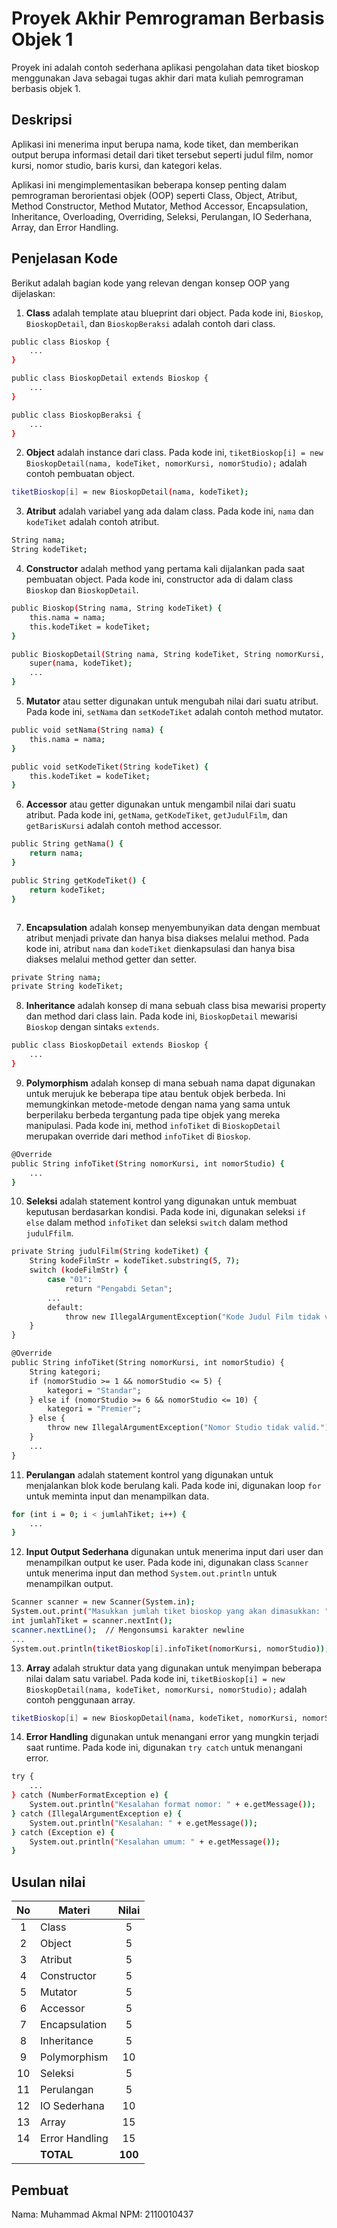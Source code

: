 # Proyek Akhir Pemrograman Berbasis Objek 1

Proyek ini adalah contoh sederhana aplikasi pengolahan data tiket bioskop menggunakan Java sebagai tugas akhir dari mata kuliah pemrograman berbasis objek 1.

## Deskripsi

Aplikasi ini menerima input berupa nama, kode tiket, dan memberikan output berupa informasi detail dari tiket tersebut seperti judul film, nomor kursi, nomor studio, baris kursi, dan kategori kelas.

Aplikasi ini mengimplementasikan beberapa konsep penting dalam pemrograman berorientasi objek (OOP) seperti Class, Object, Atribut, Method Constructor, Method Mutator, Method Accessor, Encapsulation, Inheritance, Overloading, Overriding, Seleksi, Perulangan, IO Sederhana, Array, dan Error Handling.

## Penjelasan Kode

Berikut adalah bagian kode yang relevan dengan konsep OOP yang dijelaskan:

1. **Class** adalah template atau blueprint dari object. Pada kode ini, `Bioskop`, `BioskopDetail`, dan `BioskopBeraksi` adalah contoh dari class.

```bash
public class Bioskop {
    ...
}

public class BioskopDetail extends Bioskop {
    ...
}

public class BioskopBeraksi {
    ...
}

```

2. **Object** adalah instance dari class. Pada kode ini, `tiketBioskop[i] = new BioskopDetail(nama, kodeTiket, nomorKursi, nomorStudio);` adalah contoh pembuatan object.

```bash
tiketBioskop[i] = new BioskopDetail(nama, kodeTiket);
```

3. **Atribut** adalah variabel yang ada dalam class. Pada kode ini, `nama` dan `kodeTiket` adalah contoh atribut.

```bash
String nama;
String kodeTiket;
```

4. **Constructor** adalah method yang pertama kali dijalankan pada saat pembuatan object. Pada kode ini, constructor ada di dalam class `Bioskop` dan `BioskopDetail`.

```bash
public Bioskop(String nama, String kodeTiket) {
    this.nama = nama;
    this.kodeTiket = kodeTiket;
}

public BioskopDetail(String nama, String kodeTiket, String nomorKursi, int nomorStudio) {
    super(nama, kodeTiket);
    ...
}
```

5. **Mutator** atau setter digunakan untuk mengubah nilai dari suatu atribut. Pada kode ini, `setNama` dan `setKodeTiket` adalah contoh method mutator.

```bash
public void setNama(String nama) {
    this.nama = nama;
}

public void setKodeTiket(String kodeTiket) {
    this.kodeTiket = kodeTiket;
}
```

6. **Accessor** atau getter digunakan untuk mengambil nilai dari suatu atribut. Pada kode ini, `getNama`, `getKodeTiket`, `getJudulFilm`, dan `getBarisKursi` adalah contoh method accessor.

```bash
public String getNama() {
    return nama;
}

public String getKodeTiket() {
    return kodeTiket;
}



```

7. **Encapsulation** adalah konsep menyembunyikan data dengan membuat atribut menjadi private dan hanya bisa diakses melalui method. Pada kode ini, atribut `nama` dan `kodeTiket` dienkapsulasi dan hanya bisa diakses melalui method getter dan setter.

```bash
private String nama;
private String kodeTiket;
```

8. **Inheritance** adalah konsep di mana sebuah class bisa mewarisi property dan method dari class lain. Pada kode ini, `BioskopDetail` mewarisi `Bioskop` dengan sintaks `extends`.

```bash
public class BioskopDetail extends Bioskop {
    ...
}
```

9. **Polymorphism** adalah konsep di mana sebuah nama dapat digunakan untuk merujuk ke beberapa tipe atau bentuk objek berbeda. Ini memungkinkan metode-metode dengan nama yang sama untuk berperilaku berbeda tergantung pada tipe objek yang mereka manipulasi. Pada kode ini, method `infoTiket` di `BioskopDetail` merupakan override dari method `infoTiket` di `Bioskop`.

```bash
@Override
public String infoTiket(String nomorKursi, int nomorStudio) {
    ...
}
```

10. **Seleksi** adalah statement kontrol yang digunakan untuk membuat keputusan berdasarkan kondisi. Pada kode ini, digunakan seleksi `if else` dalam method `infoTiket` dan seleksi `switch` dalam method `judulFfilm`.

```bash
private String judulFilm(String kodeTiket) {
    String kodeFilmStr = kodeTiket.substring(5, 7);
    switch (kodeFilmStr) {
        case "01":
            return "Pengabdi Setan";
        ...
        default:
            throw new IllegalArgumentException("Kode Judul Film tidak valid.");
    }
}

@Override
public String infoTiket(String nomorKursi, int nomorStudio) {
    String kategori;
    if (nomorStudio >= 1 && nomorStudio <= 5) {
        kategori = "Standar";
    } else if (nomorStudio >= 6 && nomorStudio <= 10) {
        kategori = "Premier";
    } else {
        throw new IllegalArgumentException("Nomor Studio tidak valid.");
    }
    ...
}
```

11. **Perulangan** adalah statement kontrol yang digunakan untuk menjalankan blok kode berulang kali. Pada kode ini, digunakan loop `for` untuk meminta input dan menampilkan data.

```bash
for (int i = 0; i < jumlahTiket; i++) {
    ...
}
```

12. **Input Output Sederhana** digunakan untuk menerima input dari user dan menampilkan output ke user. Pada kode ini, digunakan class `Scanner` untuk menerima input dan method `System.out.println` untuk menampilkan output.

```bash
Scanner scanner = new Scanner(System.in);
System.out.print("Masukkan jumlah tiket bioskop yang akan dimasukkan: ");
int jumlahTiket = scanner.nextInt();
scanner.nextLine();  // Mengonsumsi karakter newline
...
System.out.println(tiketBioskop[i].infoTiket(nomorKursi, nomorStudio));

```

13. **Array** adalah struktur data yang digunakan untuk menyimpan beberapa nilai dalam satu variabel. Pada kode ini, `tiketBioskop[i] = new BioskopDetail(nama, kodeTiket, nomorKursi, nomorStudio);` adalah contoh penggunaan array.

```bash
tiketBioskop[i] = new BioskopDetail(nama, kodeTiket, nomorKursi, nomorStudio);
```

14. **Error Handling** digunakan untuk menangani error yang mungkin terjadi saat runtime. Pada kode ini, digunakan `try catch` untuk menangani error.

```bash
try {
    ...
} catch (NumberFormatException e) {
    System.out.println("Kesalahan format nomor: " + e.getMessage());
} catch (IllegalArgumentException e) {
    System.out.println("Kesalahan: " + e.getMessage());
} catch (Exception e) {
    System.out.println("Kesalahan umum: " + e.getMessage());
}
```

## Usulan nilai

| No  | Materi         |  Nilai  |
| :-: | -------------- | :-----: |
|  1  | Class          |    5    |
|  2  | Object         |    5    |
|  3  | Atribut        |    5    |
|  4  | Constructor    |    5    |
|  5  | Mutator        |    5    |
|  6  | Accessor       |    5    |
|  7  | Encapsulation  |    5    |
|  8  | Inheritance    |    5    |
|  9  | Polymorphism   |   10    |
| 10  | Seleksi        |    5    |
| 11  | Perulangan     |    5    |
| 12  | IO Sederhana   |   10    |
| 13  | Array          |   15    |
| 14  | Error Handling |   15    |
|     | **TOTAL**      | **100** |

## Pembuat

Nama: Muhammad Akmal
NPM: 2110010437
